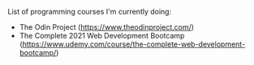 List of programming courses I'm currently doing:

- The Odin Project (https://www.theodinproject.com/)
- The Complete 2021 Web Development Bootcamp (https://www.udemy.com/course/the-complete-web-development-bootcamp/)
